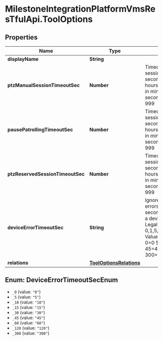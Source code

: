 # MilestoneIntegrationPlatformVmsResTfulApi.ToolOptions

## Properties
Name | Type | Description | Notes
------------ | ------------- | ------------- | -------------
**displayName** | **String** |  | [optional] 
**ptzManualSessionTimeoutSec** | **Number** | Timeout for manual PTZ sessions (sec). A value in seconds.  Value need to be in hours: e.g. multiple of 3600, or in minutes: multiple of 60, or in seconds: with max value of 999 | [optional] 
**pausePatrollingTimeoutSec** | **Number** | Timeout for pause patrolling sessions (sec). A value in seconds.  Value need to be in hours: e.g. multiple of 3600, or in minutes: multiple of 60, or in seconds: with max value of 999 | [optional] 
**ptzReservedSessionTimeoutSec** | **Number** | Timeout for reserved PTZ sessions (sec). A value in seconds.  Value need to be in hours: e.g. multiple of 3600, or in minutes: multiple of 60, or in seconds: with max value of 999 | [optional] 
**deviceErrorTimeoutSec** | **String** | Ignore device communication errors for. The number of seconds to pass before logging a device communication error. Legal values are 0,1,5,10,15,30,45,60,120,300. Value map to display names:  0&#x3D;0   5&#x3D;5   10&#x3D;10   15&#x3D;15   30&#x3D;30   45&#x3D;45   60&#x3D;60   120&#x3D;120   300&#x3D;300    | [optional] 
**relations** | [**ToolOptionsRelations**](ToolOptionsRelations.md) |  | [optional] 

<a name="DeviceErrorTimeoutSecEnum"></a>
## Enum: DeviceErrorTimeoutSecEnum

* `_0` (value: `"0"`)
* `_5` (value: `"5"`)
* `_10` (value: `"10"`)
* `_15` (value: `"15"`)
* `_30` (value: `"30"`)
* `_45` (value: `"45"`)
* `_60` (value: `"60"`)
* `_120` (value: `"120"`)
* `_300` (value: `"300"`)


